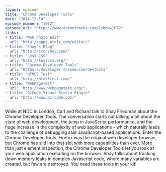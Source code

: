 ```yaml
---
layout: episode
title: "Chrome Developer Tools"
date: "2014-12-10"
episode_number: "1072"
episode_url: "https://www.dotnetrocks.com/?show=1072"
links:
- title: "Web Photo Edit"
  url: "http://apps.pixlr.com/editor/"
- title: "Shay's Blog"
  url: "http://ironshay.com/"
- title: "Less CSS"
  url: "http://lesscss.org/"
- title: "Chrome Developer Tools"
  url: "https://developer.chrome.com/devtools"
- title: "HTML5 Test"
  url: "http://html5test.com/"
- title: "WebPageTest"
  url: "http://www.webpagetest.org/"
- title: "OzCode Visual Studio Plugin"
  url: "http://www.oz-code.com/"
---
```


While at NDC in London, Carl and Richard talk to Shay Friedman about the Chrome Developer Tools. The conversation starts out talking a bit about the state of web development, the jump in JavaScript performance, and the huge increase in the complexity of web applications - which naturally leads to the challenge of debugging said JavaScript-based applications. Enter the Chrome Developer Tools. Firefox was the original web developer browser, but Chrome has slid into that slot with more capabilities than ever. More than just element inspection, the Chrome Developer Tools let you look at your web application executing on the browser. Shay talks about tracking down memory leaks in complex Javascript code, where many variables are created, but few are destroyed. You need these tools in your kit!

